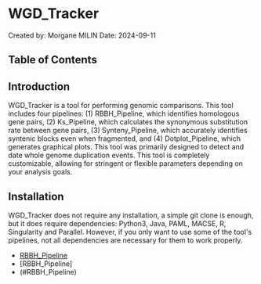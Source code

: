 # WGD_Tracker
Created by: Morgane MILIN
Date: 2024-09-11

## Table of Contents

## Introduction
WGD_Tracker is a tool for performing genomic comparisons. This tool includes four pipelines: (1) RBBH_Pipeline, which identifies homologous gene pairs, (2) Ks_Pipeline, which calculates the synonymous substitution rate between gene pairs, (3) Synteny_Pipeline, which accurately identifies syntenic blocks even when fragmented, and (4) Dotplot_Pipeline, which generates graphical plots. This tool was primarily designed to detect and date whole genome duplication events. This tool is completely customizable, allowing for stringent or flexible parameters depending on your analysis goals.

## Installation 
WGD_Tracker does not require any installation, a simple git clone is enough, but it does require dependencies: Python3, Java, PAML, MACSE, R, Singularity and Parallel. However, if you only want to use some of the tool's pipelines, not all dependencies are necessary for them to work properly. 
- [RBBH_Pipeline](#RBBH_Pipeline)
- [RBBH_Pipeline]
- (#RBBH_Pipeline)
